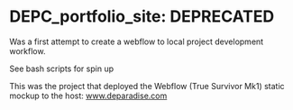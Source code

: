 # DEPC_portfolio_site: DEPRECATED

Was a first attempt to create a webflow to local project development workflow.

See bash scripts for spin up

This was the project that deployed the Webflow (True Survivor Mk1) static mockup to the host: www.deparadise.com
